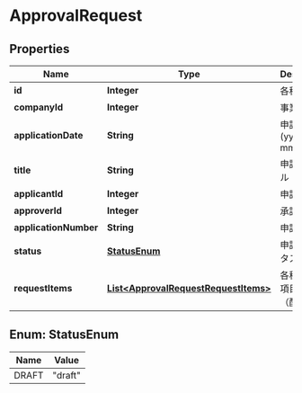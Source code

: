 

# ApprovalRequest

## Properties

Name | Type | Description | Notes
------------ | ------------- | ------------- | -------------
**id** | **Integer** | 各種申請ID | 
**companyId** | **Integer** | 事業所ID | 
**applicationDate** | **String** | 申請日 (yyyy-mm-dd) | 
**title** | **String** | 申請タイトル | 
**applicantId** | **Integer** | 申請者ID | 
**approverId** | **Integer** | 承認者ID | 
**applicationNumber** | **String** | 申請No. | 
**status** | [**StatusEnum**](#StatusEnum) | 申請ステータス | 
**requestItems** | [**List&lt;ApprovalRequestRequestItems&gt;**](ApprovalRequestRequestItems.md) | 各種申請の項目一覧（配列） | 



## Enum: StatusEnum

Name | Value
---- | -----
DRAFT | &quot;draft&quot;



